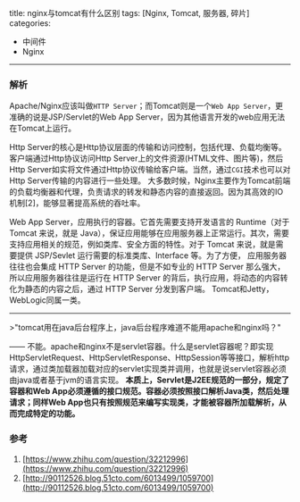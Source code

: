title: nginx与tomcat有什么区别
tags: [Nginx, Tomcat, 服务器, 碎片]
categories: 
- 中间件
- Nginx
---

### 解析

Apache/Nginx应该叫做`HTTP Server`；而Tomcat则是一个`Web App Server`，更准确的说是JSP/Servlet的Web App Server，因为其他语言开发的web应用无法在Tomcat上运行。

<!--more-->

Http Server的核心是Http协议层面的传输和访问控制，包括代理、负载均衡等。客户端通过Http协议访问Http Server上的文件资源(HTML文件、图片等)，然后Http Server如实将文件通过Http协议传输给客户端。当然，通过`CGI`技术也可以对Http Server传输的内容进行一些处理。
大多数时候，Nginx主要作为Tomcat前端的负载均衡器和代理，负责请求的转发和静态内容的直接返回。因为其高效的IO机制[2]，能够显著提高系统的吞吐率。

Web App Server，应用执行的容器。它首先需要支持开发语言的 Runtime（对于 Tomcat 来说，就是 Java），保证应用能够在应用服务器上正常运行。其次，需要支持应用相关的规范，例如类库、安全方面的特性。对于 Tomcat 来说，就是需要提供 JSP/Sevlet 运行需要的标准类库、Interface 等。为了方便，
应用服务器往往也会集成 HTTP Server 的功能，但是不如专业的 HTTP Server 那么强大，所以应用服务器往往是运行在 HTTP Server 的背后，执行应用，将动态的内容转化为静态的内容之后，通过 HTTP Server 分发到客户端。
Tomcat和Jetty，WebLogic同属一类。

<hr/>
>"tomcat用在java后台程序上，java后台程序难道不能用apache和nginx吗？"

—— 不能。apache和nginx不是servlet容器。什么是servlet容器呢？即实现HttpServletRequest、HttpServletResponse、HttpSession等等接口，解析http请求，通过类加载器加载对应的servlet实现类并调用，也就是说servlet容器必须由java或者基于jvm的语言实现。
**本质上，Servlet是J2EE规范的一部分，规定了容器和Web App必须遵循的接口规范。容器必须按照接口解析Java类，然后处理请求；同样Web App也只有按照规范来编写实现类，才能被容器所加载解析，从而完成特定的功能。**


### 参考
1. [https://www.zhihu.com/question/32212996](https://www.zhihu.com/question/32212996)
2. [http://90112526.blog.51cto.com/6013499/1059700](http://90112526.blog.51cto.com/6013499/1059700)
